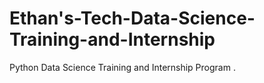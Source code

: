 # Ethan's-Tech-Data-Science-Training-and-Internship
Python Data Science Training and Internship Program .
